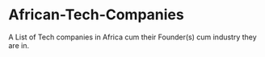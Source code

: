 # African-Tech-Companies
A List of Tech companies in Africa cum their Founder(s) cum industry they are in.

